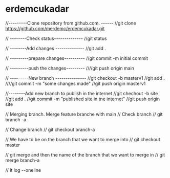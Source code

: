 # erdemcukadar
//---------Clone repository from github.com. ------
//git clone https://github.com/merdemc/erdemcukadar.git

// --------Check status--------------
//git status

// --------Add changes --------------
//git add .

// ---------prepare changes----------
//git commit -m initial commit

// ---------push the changes---------
////git push origin main

// ---------New branch ---------------
//git checkout -b masterv1
//git add .
////git commit -m "some changes made"
//git push origin masterv1

//--------Add new branch to publish in the internet
//git chechout -b site
//git add .
//git commit -m "published site in tne internet"
//git push origin site



// Merging branch. Merge feature branche with main
// Check branch
// git branch -a

// Change branch
// git checkout branch-a

// We have to be on the branch that we want to merge into
// git checkout master

// git merge and then the name of the branch that we want to merge in
// git merge branch-a

// it log --oneline